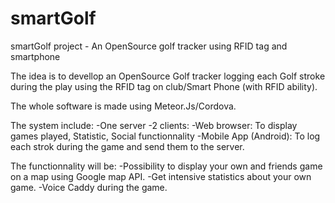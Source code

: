 # smartGolf
smartGolf project - An OpenSource golf tracker using RFID tag and smartphone


The idea is to devellop an OpenSource Golf tracker logging each Golf stroke during the play using the RFID tag on club/Smart Phone (with RFID ability).

The whole software is made using Meteor.Js/Cordova.

The system include:
-One server
-2 clients:
    -Web browser: To display games played, Statistic, Social functionnality
    -Mobile App (Android): To log each strok during the game and send them to the server.
    
The functionnality will be:
-Possibility to display your own and friends game on a map using Google map API.
-Get intensive statistics about your own game.
-Voice Caddy during the game.
